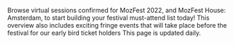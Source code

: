 <!-- This shows above the filter sesion on the Sneak Peek page -->

Browse virtual sessions confirmed for MozFest 2022, and MozFest House: Amsterdam, to start building your festival must-attend list today! This overview also includes exciting fringe events that will take place before the festival for our early bird ticket holders This page is updated daily.
